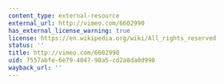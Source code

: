 ```yaml
---
content_type: external-resource
external_url: http://vimeo.com/6602990
has_external_license_warning: true
license: https://en.wikipedia.org/wiki/All_rights_reserved
status: ''
title: http://vimeo.com/6602990
uid: 7557abfe-6e79-4047-98a5-cd2a8da0d998
wayback_url: ''
---
```

